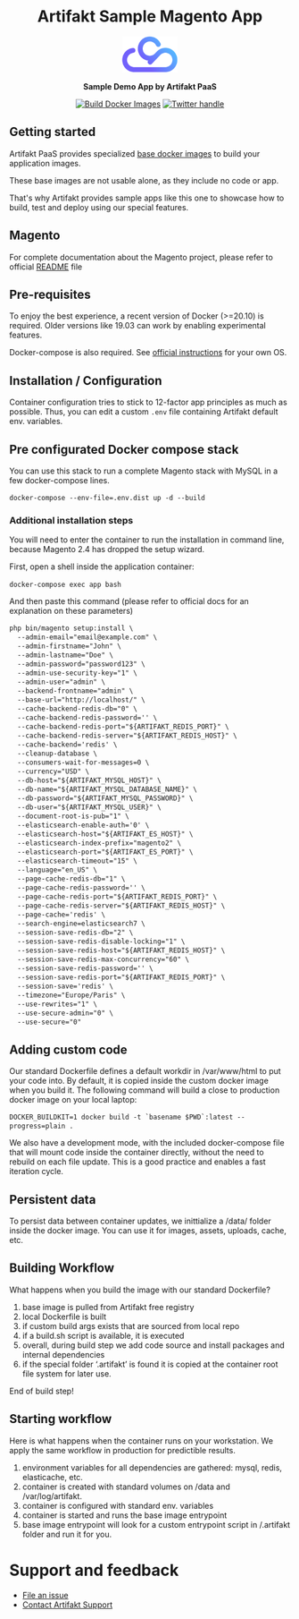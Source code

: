 <div align="center">


<h1>Artifakt Sample Magento App</h1>
<img src="./.github/logo.png" alt="artifakt-logo" width="100"/>

**Sample Demo App by Artifakt PaaS**


[![Build Docker Images](https://github.com/artifakt-io/artifakt-docker-images/actions/workflows/nightly.yml/badge.svg)][Build status]
[![Twitter handle][]][Twitter badge]

</div>

## Getting started

Artifakt PaaS provides specialized [base docker images](https://github.com/artifakt-io/artifakt-docker-images) to build your application images. 

These base images are not usable alone, as they include no code or app. 

That's why Artifakt provides sample apps like this one to showcase how to build, test and deploy using our special features.

## Magento

For complete documentation about the Magento project, please refer to official [README](./README-upstream.md) file

## Pre-requisites

To enjoy the best experience, a recent version of Docker (>=20.10) is required.
Older versions like 19.03 can work by enabling experimental features.

Docker-compose is also required. See [official instructions](https://docs.docker.com/compose/install/) for your own OS.

## Installation / Configuration

Container configuration tries to stick to 12-factor app principles as much as possible. Thus, you can edit a custom `.env` file containing Artifakt default env. variables.

## Pre configurated Docker compose stack

You can use this stack to run a complete Magento stack with MySQL in a few docker-compose lines.

```
docker-compose --env-file=.env.dist up -d --build
```

### Additional installation steps

You will need to enter the container to run the installation in command line, because Magento 2.4 has dropped the setup wizard.

First, open a shell inside the application container:

`docker-compose exec app bash`

And then paste this command (please refer to official docs for an explanation on these parameters)

```
php bin/magento setup:install \
  --admin-email="email@example.com" \
  --admin-firstname="John" \
  --admin-lastname="Doe" \
  --admin-password="password123" \
  --admin-use-security-key="1" \
  --admin-user="admin" \
  --backend-frontname="admin" \
  --base-url="http://localhost/" \
  --cache-backend-redis-db="0" \
  --cache-backend-redis-password='' \
  --cache-backend-redis-port="${ARTIFAKT_REDIS_PORT}" \
  --cache-backend-redis-server="${ARTIFAKT_REDIS_HOST}" \
  --cache-backend='redis' \
  --cleanup-database \
  --consumers-wait-for-messages=0 \
  --currency="USD" \
  --db-host="${ARTIFAKT_MYSQL_HOST}" \
  --db-name="${ARTIFAKT_MYSQL_DATABASE_NAME}" \
  --db-password="${ARTIFAKT_MYSQL_PASSWORD}" \
  --db-user="${ARTIFAKT_MYSQL_USER}" \
  --document-root-is-pub="1" \
  --elasticsearch-enable-auth='0' \
  --elasticsearch-host="${ARTIFAKT_ES_HOST}" \
  --elasticsearch-index-prefix="magento2" \
  --elasticsearch-port="${ARTIFAKT_ES_PORT}" \
  --elasticsearch-timeout="15" \
  --language="en_US" \
  --page-cache-redis-db="1" \
  --page-cache-redis-password='' \
  --page-cache-redis-port="${ARTIFAKT_REDIS_PORT}" \
  --page-cache-redis-server="${ARTIFAKT_REDIS_HOST}" \
  --page-cache='redis' \
  --search-engine=elasticsearch7 \
  --session-save-redis-db="2" \
  --session-save-redis-disable-locking="1" \
  --session-save-redis-host="${ARTIFAKT_REDIS_HOST}" \
  --session-save-redis-max-concurrency="60" \
  --session-save-redis-password='' \
  --session-save-redis-port="${ARTIFAKT_REDIS_PORT}" \
  --session-save='redis' \
  --timezone="Europe/Paris" \
  --use-rewrites="1" \
  --use-secure-admin="0" \
  --use-secure="0"
  ```


## Adding custom code

Our standard Dockerfile defines a default workdir in /var/www/html to put your code into. By default, it is copied inside the custom docker image when you build it. The following command will build a close to production docker image on your local laptop:

```
DOCKER_BUILDKIT=1 docker build -t `basename $PWD`:latest --progress=plain .
```

We also have a development mode, with the included docker-compose file that will mount code inside the container directly, without the need to rebuild on each file update. This is a good practice and enables a fast iteration cycle.

## Persistent data

To persist data between container updates, we inittialize a /data/ folder inside the docker image. You can use it for images, assets, uploads, cache, etc.

## Building Workflow

What happens when you build the image with our standard Dockerfile?

1. base image is pulled from Artifakt free registry
2. local Dockerfile is built
3. if custom build args exists that are sourced from local repo
4. if a build.sh script is available, it is executed
5. overall, during build step we add code source and install packages and internal dependencies
6. if the special folder ‘.artifakt’ is found it is copied at the container root file system for later use.

End of build step!

## Starting workflow

Here is what happens when the container runs on your workstation. We apply the same workflow in production for predictible results.

1. environment variables for all dependencies are gathered: mysql, redis, elasticache, etc.
2. container is created with standard volumes on /data and /var/log/artifakt.
3. container is configured with standard env. variables
4. container is started and runs the base image entrypoint
5. base image entrypoint will look for a custom entrypoint script in /.artifakt folder and run it for you.


# Support and feedback

* [File an issue](https://github.com/artifakt-io/artifakt-docker-images/issues/new/choose)
* [Contact Artifakt Support](https://support.artifakt.io/)

[Build Status - Main]: https://github.com/artifakt-io/artifakt-docker-images/actions/workflows/nightly.yml/badge.svg?branch=main&event=push
[Build status]: https://github.com/artifakt-io/artifakt-docker-images/actions
[Twitter badge]: https://twitter.com/intent/follow?screen_name=artifakt_com
[Twitter handle]: https://img.shields.io/twitter/follow/artifakt_com.svg?style=social&label=Follow

